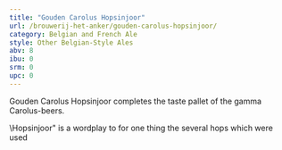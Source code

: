 ```yaml
---
title: "Gouden Carolus Hopsinjoor"
url: /brouwerij-het-anker/gouden-carolus-hopsinjoor/
category: Belgian and French Ale
style: Other Belgian-Style Ales
abv: 8
ibu: 0
srm: 0
upc: 0
---
```

Gouden Carolus Hopsinjoor completes the taste pallet of the gamma Carolus-beers.  

\Hopsinjoor\" is a wordplay to for one thing the several hops which were used
